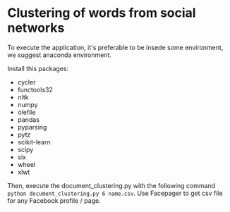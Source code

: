 # Clustering of words from social networks
To execute the application, it's preferable to be insede some environment, we suggest anaconda environment.

Install this packages:
- cycler
- functools32
- nltk
- numpy
- olefile
- pandas
- pyparsing
- pytz
- scikit-learn
- scipy
- six
- wheel
- xlwt

Then, execute the document_clustering.py with the following command `python document_clustering.py 6 name.csv`. Use Facepager to get csv file for any Facebook profile / page. 
